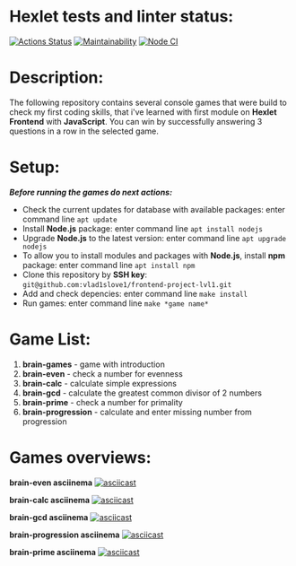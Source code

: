 # Hexlet tests and linter status:

[![Actions Status](https://github.com/vlad1slove1/frontend-project-lvl1/workflows/hexlet-check/badge.svg)](https://github.com/vlad1slove1/frontend-project-lvl1/actions)
[![Maintainability](https://api.codeclimate.com/v1/badges/2774b7de75e9f0a56ef8/maintainability)](https://codeclimate.com/github/vlad1slove1/frontend-project-lvl1/maintainability)
[![Node CI](https://github.com/vlad1slove1/frontend-project-lvl1/actions/workflows/nodejs.yml/badge.svg)](https://github.com/vlad1slove1/frontend-project-lvl1/actions/workflows/nodejs.yml)

# Description:

The following repository contains several console games that were build to check my first coding skills, that i've learned with first module on **Hexlet Frontend** with **JavaScript**. You can win by successfully answering 3 questions in a row in the selected game.

# Setup:

***Before running the games do next actions:***

- Check the current updates for database with available packages: enter command line `apt update`
- Install **Node.js** package: enter command line `apt install nodejs`
- Upgrade **Node.js** to the latest version: enter command line `apt upgrade nodejs`
- To allow you to install modules and packages with **Node.js**, install **npm** package: enter command line `apt install npm`
- Clone this repository by **SSH key**: `git@github.com:vlad1slove1/frontend-project-lvl1.git`
- Add and check depencies: enter command line `make install`
- Run games: enter command line `make *game name*`

# Game List:

1. **brain-games** - game with introduction
2. **brain-even** - check a number for evenness 
3. **brain-calc** - calculate simple expressions
4. **brain-gcd** - calculate the greatest common divisor of 2 numbers
5. **brain-prime** - check a number for primality
6. **brain-progression** - calculate and enter missing number from progression

# Games overviews:

**brain-even asciinema**
[![asciicast](https://asciinema.org/a/452093.svg)](https://asciinema.org/a/452093)

**brain-calc asciinema**
[![asciicast](https://asciinema.org/a/453000.svg)](https://asciinema.org/a/453000)

**brain-gcd asciinema**
[![asciicast](https://asciinema.org/a/453313.svg)](https://asciinema.org/a/453313)

**brain-progression asciinema**
[![asciicast](https://asciinema.org/a/454099.svg)](https://asciinema.org/a/454099)

**brain-prime asciinema**
[![asciicast](https://asciinema.org/a/454409.svg)](https://asciinema.org/a/454409)
